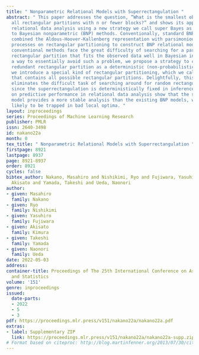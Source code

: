 ```yaml
---
title: " Nonparametric Relational Models with Superrectangulation "
abstract: " This paper addresses the question, ”What is the smallest object that contains
  all rectangular partitions with n or fewer blocks?” and shows its application to
  relational data analysis using a new strategy we call super Bayes as an alternative
  to Bayesian nonparametric (BNP) methods. Conventionally, standard BNP methods have
  combined the Aldous-Hoover-Kallenberg representation with parsimonious stochastic
  processes on rectangular partitioning to construct BNP relational models. As a result,
  conventional methods face the great difficulty of searching for a parsimonious random
  rectangular partition that fits the observed data well in Bayesian inference. As
  a way to essentially avoid such a problem, we propose a strategy to combine an extremely
  redundant rectangular partition as a deterministic (non-probabilistic) object. Specifically,
  we introduce a special kind of rectangular partitioning, which we call superrectangulation,
  that contains all possible rectangular partitions. Delightfully, this strategy completely
  eliminates the difficult task of searching around for random rectangular partitions,
  since the superrectangulation is deterministically fixed in inference. Experiments
  on predictive performance in relational data analysis show that the super Bayesian
  model provides a more stable analysis than the existing BNP models, which are less
  likely to be trapped in bad local optima. "
layout: inproceedings
series: Proceedings of Machine Learning Research
publisher: PMLR
issn: 2640-3498
id: nakano22a
month: 0
tex_title: " Nonparametric Relational Models with Superrectangulation "
firstpage: 8921
lastpage: 8937
page: 8921-8937
order: 8921
cycles: false
bibtex_author: Nakano, Masahiro and Nishikimi, Ryo and Fujiwara, Yasuhiro and Kimura,
  Akisato and Yamada, Takeshi and Ueda, Naonori
author:
- given: Masahiro
  family: Nakano
- given: Ryo
  family: Nishikimi
- given: Yasuhiro
  family: Fujiwara
- given: Akisato
  family: Kimura
- given: Takeshi
  family: Yamada
- given: Naonori
  family: Ueda
date: 2022-05-03
address:
container-title: Proceedings of The 25th International Conference on Artificial Intelligence
  and Statistics
volume: '151'
genre: inproceedings
issued:
  date-parts:
  - 2022
  - 5
  - 3
pdf: https://proceedings.mlr.press/v151/nakano22a/nakano22a.pdf
extras:
- label: Supplementary ZIP
  link: https://proceedings.mlr.press/v151/nakano22a/nakano22a-supp.zip
# Format based on citeproc: http://blog.martinfenner.org/2013/07/30/citeproc-yaml-for-bibliographies/
---
```

